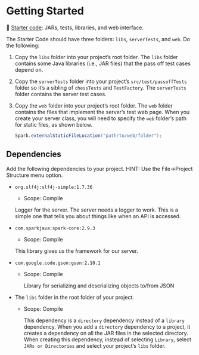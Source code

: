 # Getting Started

📁 [Starter code](starter-code): JARs, tests, libraries, and web interface.

The Starter Code should have three folders: `libs`, `serverTests`, and `web`. Do the following:

1. Copy the `libs` folder into your project’s root folder. The `libs` folder contains some Java libraries (i.e., JAR files) that the pass off test cases depend on.

1. Copy the `serverTests` folder into your project’s `src/test/passoffTests` folder so it’s a sibling of `chessTests` and `TestFactory`. The `serverTests` folder contains the server test cases.

1. Copy the `web` folder into your project’s root folder. The `web` folder contains the files that implement the server’s test web page. When you create your server class, you will need to specify the `web` folder’s path for static files, as shown below.

   ```java
   Spark.externalStaticFileLocation("path/to/web/folder");
   ```

## Dependencies

Add the following dependencies to your project. HINT: Use the File->Project Structure menu option.

- `org.slf4j:slf4j-simple:1.7.36`

  - Scope: Compile

  Logger for the server. The server needs a logger to work. This is a simple one that tells you about things like when an API is accessed.

- `com.sparkjava:spark-core:2.9.3`

  - Scope: Compile

  This library gives us the framework for our server.

- `com.google.code.gson:gson:2.10.1`

  - Scope: Compile

    Library for serializing and deserializing objects to/from JSON

- The `libs` folder in the root folder of your project.

  - Scope: Compile

    This dependency is a `directory` dependency instead of a `library` dependency. When you add a `directory` dependency to a project, it creates a dependency on all the JAR files in the selected directory. When creating this dependency, instead of selecting `Library`, select `JARs or Directories` and select your project’s `libs` folder.
